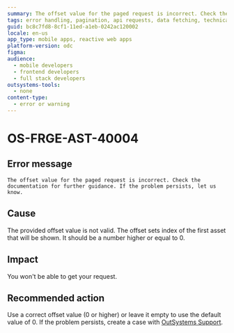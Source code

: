 ```yaml
---
summary: The offset value for the paged request is incorrect. Check the documentation for further guidance. If the problem persists, let us know.
tags: error handling, pagination, api requests, data fetching, technical support
guid: bc8c7fd8-8cf1-11ed-a1eb-0242ac120002
locale: en-us
app_type: mobile apps, reactive web apps
platform-version: odc
figma:
audience:
  - mobile developers
  - frontend developers
  - full stack developers
outsystems-tools:
  - none
content-type:
  - error or warning
---
```


# OS-FRGE-AST-40004

## Error message

`The offset value for the paged request is incorrect. Check the documentation for further guidance. If the problem persists, let us know.`

## Cause

The provided offset value is not valid. The offset sets index of the first asset that will be shown. It should be a number higher or equal to 0.

## Impact

You won't be able to get your request.

## Recommended action

Use a correct offset value (0 or higher) or leave it empty to use the default value of 0.
If the problem persists, create a case with [OutSystems Support](https://www.outsystems.com/support/portal/open-support-case?ErrorCode=OS-FRGE-AST-40004).
